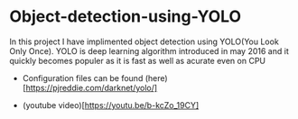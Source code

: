 # Object-detection-using-YOLO
In this project I have implimented object detection using YOLO(You Look Only Once). YOLO is deep learning algorithm introduced in may 2016 and it quickly becomes populer as it is fast as well as acurate even on CPU

* Configuration files can be found (here)[https://pjreddie.com/darknet/yolo/] 

* (youtube video)[https://youtu.be/b-kcZo_19CY]